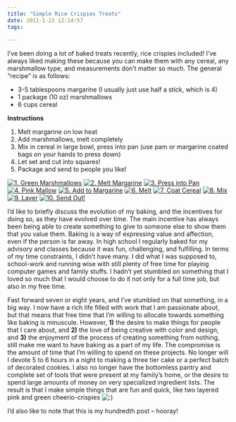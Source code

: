 ```yaml
---
title: "Simple Rice Crispies Treats"
date: 2011-1-23 12:14:57
tags:
  
---
```



I’ve been doing a lot of baked treats recently, rice crispies included! I’ve always liked making these because you can make them with any cereal, any marshmallow type, and measurements don’t matter so much. The general “recipe” is as follows:

- 3-5 tablespoons margarine (I usually just use half a stick, which is 4)
- 1 package (10 oz) marshmallows
- 6 cups cereal

**Instructions**

1. Melt margarine on low heat
2. Add marshmallows, melt completely
3. Mix in cereal in large bowl, press into pan (use pam or margarine coated bags on your hands to press down)
4. Let set and cut into squares!
5. Package and send to people you like!

[![](http://www.vsoch.com/blog/wp-content/uploads/2011/01/1.-Green-Marshmallows-150x150.jpg "1. Green Marshmallows")](http://www.vsoch.com/blog/wp-content/uploads/2011/01/1.-Green-Marshmallows.jpg) [![](http://www.vsoch.com/blog/wp-content/uploads/2011/01/2.-Melt-Margarine-150x150.jpg "2. Melt Margarine")](http://www.vsoch.com/blog/wp-content/uploads/2011/01/2.-Melt-Margarine.jpg) [![](http://www.vsoch.com/blog/wp-content/uploads/2011/01/3.-Press-into-Pan-150x150.jpg "3. Press into Pan")](http://www.vsoch.com/blog/wp-content/uploads/2011/01/3.-Press-into-Pan.jpg) [![](http://www.vsoch.com/blog/wp-content/uploads/2011/01/4.-Pink-Mallow-150x150.jpg "4. Pink Mallow")](http://www.vsoch.com/blog/wp-content/uploads/2011/01/4.-Pink-Mallow.jpg) [![](http://www.vsoch.com/blog/wp-content/uploads/2011/01/5.-Add-to-Margarine-150x150.jpg "5. Add to Margarine")](http://www.vsoch.com/blog/wp-content/uploads/2011/01/5.-Add-to-Margarine.jpg) [![](http://www.vsoch.com/blog/wp-content/uploads/2011/01/6.-Melt-150x150.jpg "6. Melt")](http://www.vsoch.com/blog/wp-content/uploads/2011/01/6.-Melt.jpg) [![](http://www.vsoch.com/blog/wp-content/uploads/2011/01/7.-Coat-Cereal-150x150.jpg "7. Coat Cereal")](http://www.vsoch.com/blog/wp-content/uploads/2011/01/7.-Coat-Cereal.jpg) [![](http://www.vsoch.com/blog/wp-content/uploads/2011/01/9.-Mix-150x150.jpg "8. Mix")](http://www.vsoch.com/blog/wp-content/uploads/2011/01/9.-Mix.jpg) [![](http://www.vsoch.com/blog/wp-content/uploads/2011/01/10.-Layer-150x150.jpg "9. Layer")](http://www.vsoch.com/blog/wp-content/uploads/2011/01/10.-Layer.jpg) [![](http://www.vsoch.com/blog/wp-content/uploads/2011/01/Send-Out-150x150.jpg "10. Send Out!")](http://www.vsoch.com/blog/wp-content/uploads/2011/01/Send-Out.jpg)

[](http://www.vsoch.com/blog/wp-content/uploads/2011/01/Send-Out.jpg)

I’d like to briefly discuss the evolution of my baking, and the incentives for doing so, as they have evolved over time. The main incentive has always been being able to create something to give to someone else to show them that you value them. Baking is a way of expressing value and affection, even if the person is far away. In high school I regularly baked for my advisory and classes because it was fun, challenging, and fulfilling. In terms of my time constraints, I didn’t have many. I did what I was supposed to, school-work and running wise with still plenty of free time for playing computer games and family stuffs. I hadn’t yet stumbled on something that I loved so much that I would choose to do it not only for a full time job, but also in my free time.

Fast forward seven or eight years, and I’ve stumbled on that something, in a big way. I now have a rich life filled with work that I am passionate about, but that means that free time that I’m willing to allocate towards something like baking is minuscule. However, **1)** the desire to make things for people that I care about, and **2)** the love of being creative with color and design, and **3)** the enjoyment of the process of creating something from nothing, still make me want to have baking as a part of my life. The compromise is the amount of time that I’m willing to spend on these projects. No longer will I devote 5 to 6 hours in a night to making a three tier cake or a perfect batch of decorated cookies. I also no longer have the bottomless pantry and complete set of tools that were present at my family’s home, or the desire to spend large amounts of money on very specialized ingredient lists. The result is that I make simple things that are fun and quick, like two layered pink and green cheerio-crispies ![:)](http://vsoch.com/blog/wp-includes/images/smilies/simple-smile.png)

I’d also like to note that this is my hundredth post – hooray!


